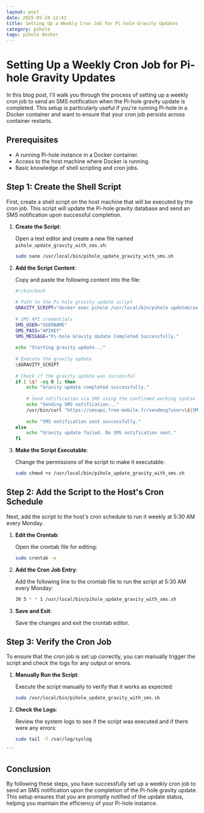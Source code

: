 ```yaml
---
layout: post
date: 2025-05-24 12:42
title: Setting Up a Weekly Cron Job for Pi-hole Gravity Updates
category: pihole
tags: pihole docker
---
```

# Setting Up a Weekly Cron Job for Pi-hole Gravity Updates

In this blog post, I'll walk you through the process of setting up a weekly cron job to send an SMS notification when the Pi-hole gravity update is completed. This setup is particularly useful if you're running Pi-hole in a Docker container and want to ensure that your cron job persists across container restarts.

## Prerequisites

- A running Pi-hole instance in a Docker container.
- Access to the host machine where Docker is running.
- Basic knowledge of shell scripting and cron jobs.

## Step 1: Create the Shell Script

   First, create a shell script on the host machine that will be executed by the cron job. This script will update the Pi-hole gravity database and send an SMS notification upon successful completion.
   
   1. **Create the Script**:
   
      Open a text editor and create a new file named `pihole_update_gravity_with_sms.sh`:
   
      ```bash
      sudo nano /usr/local/bin/pihole_update_gravity_with_sms.sh
      ```
   2. **Add the Script Content**:
   
       Copy and paste the following content into the file:
   
       ```bash
       #!/bin/bash
   
       # Path to the Pi-hole gravity update script
       GRAVITY_SCRIPT="docker exec pihole /usr/local/bin/pihole updateGravity"
   
       # SMS API credentials
       SMS_USER="USERNAME"
       SMS_PASS="APIKEY"
       SMS_MESSAGE="Pi-hole Gravity Update Completed Successfully."
   
       echo "Starting gravity update..."
   
       # Execute the gravity update
       \$GRAVITY_SCRIPT
   
       # Check if the gravity update was successful
       if [ \$? -eq 0 ]; then
           echo "Gravity update completed successfully."
   
           # Send notification via SMS using the confirmed working syntax
           echo "Sending SMS notification..."
           /usr/bin/curl "https://smsapi.free-mobile.fr/sendmsg?user=\${SMS_USER}&pass=\${SMS_PASS}&msg=\${SMS_MESSAGE}"
   
           echo "SMS notification sent successfully."
       else
           echo "Gravity update failed. No SMS notification sent."
       fi
       ```
   3. **Make the Script Executable**:
   
       Change the permissions of the script to make it executable:
   
       ```bash
       sudo chmod +x /usr/local/bin/pihole_update_gravity_with_sms.sh
       ```

## Step 2: Add the Script to the Host's Cron Schedule
   Next, add the script to the host's cron schedule to run it weekly at 5:30 AM every Monday.
   
   1. **Edit the Crontab**:
   
       Open the crontab file for editing:
   
       ```bash
       sudo crontab -e
       ```
   2. **Add the Cron Job Entry**:
   
       Add the following line to the crontab file to run the script at 5:30 AM every Monday:
   
       ```bash
       30 5 * * 1 /usr/local/bin/pihole_update_gravity_with_sms.sh
       ```
   3. **Save and Exit**:
   
       Save the changes and exit the crontab editor.

## Step 3: Verify the Cron Job
   To ensure that the cron job is set up correctly, you can manually trigger the script and check the logs for any output or errors.
   
   1. **Manually Run the Script**:
   
       Execute the script manually to verify that it works as expected:
   
       ```bash
       sudo /usr/local/bin/pihole_update_gravity_with_sms.sh
       ```
   2. **Check the Logs**:
   
       Review the system logs to see if the script was executed and if there were any errors:
   
       ```bash
       sudo tail -f /var/log/syslog
    ```

## Conclusion

   By following these steps, you have successfully set up a weekly cron job to send an SMS notification upon the completion of the Pi-hole gravity update. This setup ensures that you are promptly notified of the update status, helping you maintain the efficiency of your Pi-hole instance.
